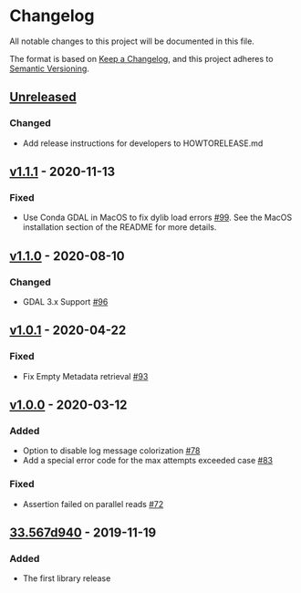 # Changelog
All notable changes to this project will be documented in this file.

The format is based on [Keep a Changelog](https://keepachangelog.com/en/1.0.0/),
and this project adheres to [Semantic Versioning](https://semver.org/spec/v2.0.0.html).

## [Unreleased]

### Changed

- Add release instructions for developers to HOWTORELEASE.md

## [v1.1.1] - 2020-11-13

### Fixed
- Use Conda GDAL in MacOS to fix dylib load errors [#99](https://github.com/geotrellis/gdal-warp-bindings/pull/99). See the MacOS installation section of the README for more details.

## [v1.1.0] - 2020-08-10
### Changed
- GDAL 3.x Support [#96](https://github.com/geotrellis/gdal-warp-bindings/pull/96)

## [v1.0.1] - 2020-04-22
### Fixed
- Fix Empty Metadata retrieval [#93](https://github.com/geotrellis/gdal-warp-bindings/pull/93)

## [v1.0.0] - 2020-03-12
### Added
- Option to disable log message colorization [#78](https://github.com/geotrellis/gdal-warp-bindings/issues/78)
- Add a special error code for the max attempts exceeded case [#83](https://github.com/geotrellis/gdal-warp-bindings/issues/83)

### Fixed
- Assertion failed on parallel reads [#72](https://github.com/geotrellis/gdal-warp-bindings/issues/72)

## [33.567d940] - 2019-11-19
### Added
- The first library release

[Unreleased]: https://github.com/geotrellis/gdal-warp-bindings/compare/v1.1.1...HEAD
[v1.1.1]: https://github.com/geotrellis/gdal-warp-bindings/compare/v1.1.0...v1.1.1
[v1.1.0]: https://github.com/geotrellis/gdal-warp-bindings/compare/v1.0.1...v1.1.0
[v1.0.1]: https://github.com/geotrellis/gdal-warp-bindings/compare/v1.0.0...v1.0.1
[v1.0.0]: https://github.com/geotrellis/gdal-warp-bindings/compare/567d940706b08860f99492713ce706c3be02c33e...v1.0.0
[33.567d940]: https://github.com/geotrellis/gdal-warp-bindings/compare/0cc769caa6a9d179fae4dfa0aca8e291b64bbdb0...567d940706b08860f99492713ce706c3be02c33e
